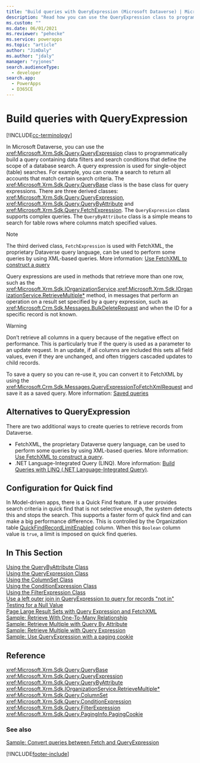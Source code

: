 ```yaml
---
title: "Build queries with QueryExpression (Microsoft Dataverse) | Microsoft Docs" # Intent and product brand in a unique string of 43-59 chars including spaces
description: "Read how you can use the QueryExpression class to programmatically build a query containing data filters and search conditions that define the scope of a database search" # 115-145 characters including spaces. This abstract displays in the search result.
ms.custom: ""
ms.date: 06/01/2021
ms.reviewer: "pehecke"
ms.service: powerapps
ms.topic: "article"
author: "JimDaly" 
ms.author: "jdaly" 
manager: "ryjones" 
search.audienceType: 
  - developer
search.app: 
  - PowerApps
  - D365CE
---
```


# Build queries with QueryExpression

[!INCLUDE[cc-terminology](../includes/cc-terminology.md)]

In Microsoft Dataverse, you can use the <xref:Microsoft.Xrm.Sdk.Query.QueryExpression> class to programmatically build a query containing data filters and search conditions that define the scope of a database search. A query expression is used for single-object (table) searches. For example, you can create a search to return all accounts that match certain search criteria. The <xref:Microsoft.Xrm.Sdk.Query.QueryBase> class is the base class for query expressions. There are three derived classes: <xref:Microsoft.Xrm.Sdk.Query.QueryExpression>, <xref:Microsoft.Xrm.Sdk.Query.QueryByAttribute> and <xref:Microsoft.Xrm.Sdk.Query.FetchExpression>. The `QueryExpression` class supports complex queries. The `QueryByAttribute` class is a simple means to search for table rows where columns match specified values.

> [!NOTE]
> The third derived class, `FetchExpression` is used with FetchXML, the proprietary Dataverse query language, can be used to perform some queries by using XML-based queries. More information: [Use FetchXML to construct a query](../use-fetchxml-construct-query.md)
  
Query expressions are used in methods that retrieve more than one row, such as the <xref:Microsoft.Xrm.Sdk.IOrganizationService>.<xref:Microsoft.Xrm.Sdk.IOrganizationService.RetrieveMultiple*> method, in messages that perform an operation on a result set specified by a query expression, such as <xref:Microsoft.Crm.Sdk.Messages.BulkDeleteRequest> and when the ID for a specific record is not known.  

> [!WARNING]
>  Don’t retrieve all columns in a query because of the negative effect on performance. This is particularly true if the query is used as a parameter to an update request. In an update, if all columns are included this sets all field values, even if they are unchanged, and often triggers cascaded updates to child records.

To save a query so you can re-use it, you can convert it to FetchXML by using the <xref:Microsoft.Crm.Sdk.Messages.QueryExpressionToFetchXmlRequest> and save it as a saved query. More information: [Saved queries](../saved-queries.md) 
 
## Alternatives to QueryExpression

There are two additional ways to create queries to retrieve records from Dataverse. 

- FetchXML, the proprietary Dataverse query language, can be used to perform some queries by using XML-based queries. More information: [Use FetchXML to construct a query](../use-fetchxml-construct-query.md). 
- .NET Language-Integrated Query (LINQ). More information: [Build Queries with LINQ (.NET Language-Integrated Query)](build-queries-with-linq-net-language-integrated-query.md).  

<!-- This doesn't belong here. It should be in model driven app configuration -->
## Configuration for Quick find

In Model-driven apps, there is a Quick Find feature. If a user provides search criteria in quick find that is not selective enough, the system detects this and stops the search. This supports a faster form of quick find and can make a big performance difference. This is controlled by the Organization table [QuickFindRecordLimitEnabled](../reference/entities/organization.md#BKMK_QuickFindRecordLimitEnabled) column. When this `Boolean` column value is `true`, a limit is imposed on quick find queries.

## In This Section

[Using the QueryByAttribute Class](use-querybyattribute-class.md)<br />
[Using the QueryExpression Class](use-queryexpression-class.md)<br />
[Using the ColumnSet Class](use-the-columnset-class.md)<br />
[Using the ConditionExpression Class](use-conditionexpression-class.md)<br />
[Using the FilterExpression Class](use-filterexpression-class.md)<br />
[Use a left outer join in QueryExpression to query for records "not in"](use-left-outer-join-queryexpression-query-records-not-in.md)<br />
[Testing for a Null Value](test-null-value.md)<br />
[Page Large Result Sets with Query Expression and FetchXML](page-large-result-sets-with-queryexpression.md)<br />
[Sample: Retrieve With One-To-Many Relationship](/dynamics365/customer-engagement/developer/org-service/sample-retrieve-with-one-to-many-relationship)<br />
[Sample: Retrieve Multiple with Query By Attribute](samples/retrieve-multiple-querybyattribute-class.md)<br />
[Sample: Retrieve Multiple with Query Expression](samples/retrieve-multiple-queryexpression-class.md)<br />
[Sample: Use QueryExpression with a paging cookie](/dynamics365/customer-engagement/developer/org-service/sample-use-queryexpression-with-a-paging-cookie)  
  
## Reference

<xref:Microsoft.Xrm.Sdk.Query.QueryBase><br />
<xref:Microsoft.Xrm.Sdk.Query.QueryExpression><br />
<xref:Microsoft.Xrm.Sdk.Query.QueryByAttribute><br />
<xref:Microsoft.Xrm.Sdk.IOrganizationService.RetrieveMultiple*><br />
<xref:Microsoft.Xrm.Sdk.Query.ColumnSet><br />
<xref:Microsoft.Xrm.Sdk.Query.ConditionExpression><br />
<xref:Microsoft.Xrm.Sdk.Query.FilterExpression><br />
<xref:Microsoft.Xrm.Sdk.Query.PagingInfo.PagingCookie><br />
  
### See also

[Sample: Convert queries between Fetch and QueryExpression](/dynamics365/customer-engagement/developer/org-service/sample-convert-queries-fetch-queryexpression)


[!INCLUDE[footer-include](../../../includes/footer-banner.md)]
